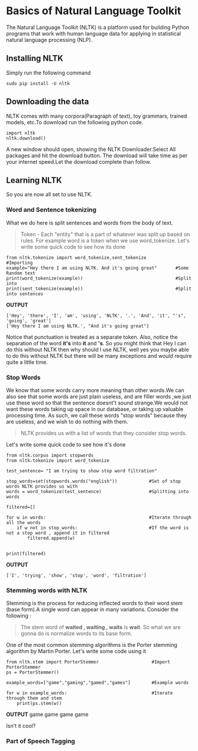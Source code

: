 # Basics of Natural Language Toolkit
The Natural Language Toolkit (NLTK) is a platform used for building Python programs that work with human language data for applying in statistical natural language processing (NLP). 

## Installing NLTK
Simply run the following command
```
sudo pip install -U nltk
```

## Downloading the data
NLTK comes with many corpora(Paragraph of text), toy grammars, trained models, etc.To download run the following python code.

```
import nltk
nltk.download()
```

A new window should open, showing the NLTK Downloader.Select All packages and hit the download button.
The download will take time as per your internet speed.Let the download complete than follow.

## Learning NLTK
So you are now all set to use NLTK.

### Word and Sentence tokenizing
What we do here is split sentences and words from the body of text.
> Token - Each "entity" that is a part of whatever was split up based on rules. For example word is a token when we use word_tokenize.
Let's write some quick code to see how its done
```
from nltk.tokenize import word_tokenize,sent_tokenize           #Importing
example="Hey there I am using NLTK. And it's going great"       #Some Random text
print(word_tokenize(example))                                   #Split into
print(sent_tokenize(example))                                   #Split into sentences
```
**OUTPUT**
```
['Hey', 'there', 'I', 'am', 'using', 'NLTK', '.', 'And', 'it', "'s", 'going', 'great']
['Hey there I am using NLTK.', "And it's going great"]
```
Notice that punctuation is treated as a separate token. Also, notice the separation of the word **it's** into **it** and **'s**. 
So you might think that Hey I can do this without NLTK then why should I use NLTK, well yes you maybe able to do this without NLTK but there will be many exceptions and would require quite a little time.

### Stop Words
We know that some words carry more meaning than other words.We can also see that some words are just plain useless, and are filler words ,we just use these word so that the sentence doesnt't sound strange.We would not want these words taking up space in our database, or taking up valuable processing time. As such, we call these words "stop words" because they are useless, and we wish to do nothing with them.

> NLTK provides us with a list of words that they consider stop words.

Let's write some quick code to see how it's done
```
from nltk.corpus import stopwords
from nltk.tokenize import word_tokenize

test_sentence= "I am trying to show stop word filtration"

stop_words=set(stopwords.words("english"))            #Set of stop words NLTK provides us with
words = word_tokenize(test_sentence)                  #Splitting into words

filtered=[]

for w in words:                                       #Iterate through all the words         
	if w not in stop_words:                           #If the word is not a stop word , append it in filtered
		filtered.append(w)


print(filtered)
```
**OUTPUT**
```
['I', 'trying', 'show', 'stop', 'word', 'filtration']
```

### Stemming words with NLTK
Stemming is the process for reducing inflected words to their word stem (base form).A single word can appear in many variations.
Consider the following :

> The stem word of  **waited , waiting , waits** is **wait**. So what we are gonna do is normalize words to its base form.

One of the most common stemming algorithms is the Porter stemming algorithm by Martin Porter. 
Let's write some code using it

```
from nltk.stem import PorterStemmer                    #Import PorterStemmer
ps = PorterStemmer()

example_words=["game","gaming","gamed","games"]        #Example words      

for w in example_words:                                #Iterate through them and stem
	print(ps.stem(w))
```

**OUTPUT**
game
game
game
game

Isn't it cool?

### Part of Speech Tagging 